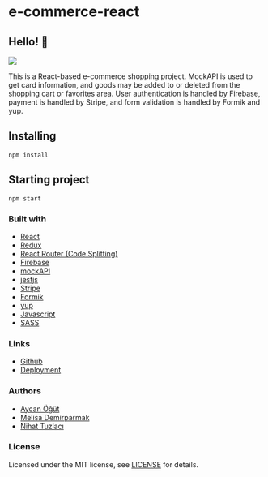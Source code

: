 # e-commerce-react

## Hello! 👋

![](https://media.discordapp.net/attachments/862931841781334046/876543803014643722/Screenshot_2021-08-15_at_22-10-27_More_Home.png?width=1290&height=573)

This is a React-based e-commerce shopping project.
MockAPI is used to get card information, and goods may be added to or deleted from the shopping cart or favorites area.
User authentication is handled by Firebase, payment is handled by Stripe, and form validation is handled by Formik and yup.


## Installing

```
npm install
```

## Starting project

```
npm start
```

### Built with

- [React](https://reactjs.org/)
- [Redux](https://react-redux.js.org/)
- [React Router (Code Splitting)](https://reactrouter.com/)
- [Firebase](https://firebase.google.com/)
- [mockAPI](https://mockapi.io/)
- [jestjs](https://jestjs.io/)
- [Stripe](https://stripe.com/)
- [Formik](https://formik.org/)
- [yup](https://github.com/jquense/yup)
- [Javascript](https://javascript.info/)
- [SASS](https://sass-guidelin.es/)

### Links

- [Github](https://github.com/aycanogut/e-commerce-react)
- [Deployment](https://brave-villani-93280e.netlify.app/)

### Authors

- [Aycan Öğüt]()
- [Melisa Demirparmak](https://github.com/melisademirparmak)
- [Nihat Tuzlacı](https://github.com/senixus)

### License

Licensed under the MIT license, see [LICENSE](https://github.com/aycanogut/e-commerce-react/blob/main/LICENSE) for details.




